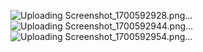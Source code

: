 ![Uploading Screenshot_1700592928.png…]()
![Uploading Screenshot_1700592944.png…]()
![Uploading Screenshot_1700592954.png…]()
